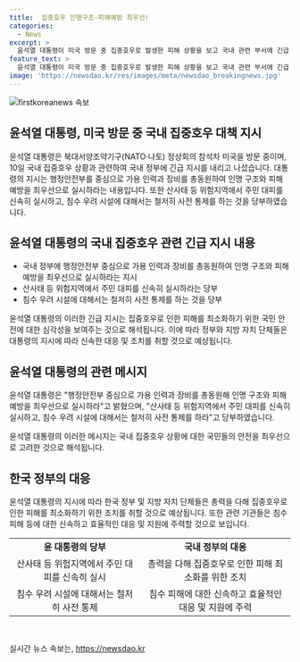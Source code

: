 ```yaml
---
title:  집중호우 인명구조·피해예방 최우선!
categories:
  - News
excerpt: >
  윤석열 대통령이 미국 방문 중 집중호우로 발생한 피해 상황을 보고 국내 관련 부서에 긴급 지시했습니다. 행정안전부를 중심으로 가용 인력과 장비를 동원해 인명 구조와 피해 예방을 최우선으로 실시해야 한다고 강조했습니다. 또한, 위험지역에서 주민 대피를 신속히 실시하고 침수 우려 시설에 대해 사전 통제를 당부했습니다.
feature_text: >
  윤석열 대통령이 미국 방문 중 집중호우로 발생한 피해 상황을 보고 국내 관련 부서에 긴급 지시했습니다. 행정안전부를 중심으로 가용 인력과 장비를 동원해 인명 구조와 피해 예방을 최우선으로 실시해야 한다고 강조했습니다. 또한, 위험지역에서 주민 대피를 신속히 실시하고 침수 우려 시설에 대해 사전 통제를 당부했습니다.
image: 'https://newsdao.kr/res/images/meta/newsdao_breakingnews.jpg'
---
```


<p><img src="https://newsdao.kr/res/images/meta/newsdao_breakingnews.jpg" alt="firstkoreanews 속보" /></p>

<h2>윤석열 대통령, 미국 방문 중 국내 집중호우 대책 지시</h2>

<p data-ke-size="size16">윤석열 대통령은 북대서양조약기구(NATO·나토) 정상회의 참석차 미국을 방문 중이며, 10일 국내 집중호우 상황과 관련하여 국내 정부에 긴급 지시를 내리고 나섰습니다. 대통령의 지시는 행정안전부를 중심으로 가용 인력과 장비를 총동원하여 인명 구조와 피해 예방을 최우선으로 실시하라는 내용입니다. 또한 산사태 등 위험지역에서 주민 대피를 신속히 실시하고, 침수 우려 시설에 대해서는 철저히 사전 통제를 하는 것을 당부하였습니다.</p>

<h2 data-ke-size="size26">윤석열 대통령의 국내 집중호우 관련 긴급 지시 내용</h2>

<ul>
  <li>국내 정부에 행정안전부 중심으로 가용 인력과 장비를 총동원하여 인명 구조와 피해 예방을 최우선으로 실시하라는 지시</li>
  <li>산사태 등 위험지역에서 주민 대피를 신속히 실시하라는 당부</li>
  <li>침수 우려 시설에 대해서는 철저히 사전 통제를 하는 것을 당부</li>
</ul>

<p data-ke-size="size16">윤석열 대통령의 이러한 긴급 지시는 집중호우로 인한 피해를 최소화하기 위한 국민 안전에 대한 심각성을 보여주는 것으로 해석됩니다. 이에 따라 정부와 지방 자치 단체들은 대통령의 지시에 따라 신속한 대응 및 조치를 취할 것으로 예상됩니다.</p>

<h2 data-ke-size="size26">윤석열 대통령의 관련 메시지</h2>

<p data-ke-size="size16">윤석열 대통령은 "행정안전부 중심으로 가용 인력과 장비를 총동원해 인명 구조와 피해 예방을 최우선으로 실시하라"고 밝혔으며, "산사태 등 위험지역에서 주민 대피를 신속히 실시하고, 침수 우려 시설에 대해서는 철저히 사전 통제를 하라"고 당부하였습니다.</p>

<p data-ke-size="size16">윤석열 대통령의 이러한 메시지는 국내 집중호우 상황에 대한 국민들의 안전을 최우선으로 고려한 것으로 해석됩니다.</p>

<h2 data-ke-size="size26">한국 정부의 대응</h2>

<p data-ke-size="size16">윤석열 대통령의 지시에 따라 한국 정부 및 지방 자치 단체들은 총력을 다해 집중호우로 인한 피해를 최소화하기 위한 조치를 취할 것으로 예상됩니다. 또한 관련 기관들은 침수 피해 등에 대한 신속하고 효율적인 대응 및 지원에 주력할 것으로 보입니다.</p>

<table>
  <tr>
    <td style="text-align: center; height: 17px;"><b>윤 대통령의 당부</b></td>
    <td style="text-align: center; height: 17px;"><b>국내 정부의 대응</b></td>
  </tr>
  <tr>
    <td style="text-align: center; height: 17px;">산사태 등 위험지역에서 주민 대피를 신속히 실시</td>
    <td style="text-align: center; height: 17px;">총력을 다해 집중호우로 인한 피해 최소화를 위한 조치</td>
  </tr>
  <tr>
    <td style="text-align: center; height: 17px;">침수 우려 시설에 대해서는 철저히 사전 통제</td>
    <td style="text-align: center; height: 17px;">침수 피해에 대한 신속하고 효율적인 대응 및 지원에 주력</td>
  </tr>
</table>

<p data-ke-size="size16">&nbsp;</p>
실시간 뉴스 속보는, <a href="https://newsdao.kr" rel="dofollow">https://newsdao.kr</a>


